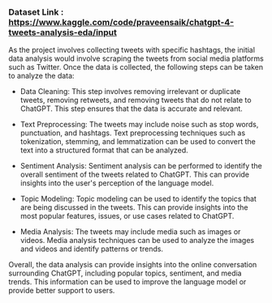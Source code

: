 
### Dataset Link : https://www.kaggle.com/code/praveensaik/chatgpt-4-tweets-analysis-eda/input                    

As the project involves collecting tweets with specific hashtags, the initial data analysis would involve scraping the tweets from social media platforms such as Twitter. Once the data is collected, the following steps can be taken to analyze the data:

* Data Cleaning: This step involves removing irrelevant or duplicate tweets, removing retweets, and removing tweets that do not relate to ChatGPT. This step ensures that the data is accurate and relevant.

* Text Preprocessing: The tweets may include noise such as stop words, punctuation, and hashtags. Text preprocessing techniques such as tokenization, stemming, and lemmatization can be used to convert the text into a structured format that can be analyzed.

* Sentiment Analysis: Sentiment analysis can be performed to identify the overall sentiment of the tweets related to ChatGPT. This can provide insights into the user's perception of the language model.

* Topic Modeling: Topic modeling can be used to identify the topics that are being discussed in the tweets. This can provide insights into the most popular features, issues, or use cases related to ChatGPT.

* Media Analysis: The tweets may include media such as images or videos. Media analysis techniques can be used to analyze the images and videos and identify patterns or trends.

Overall, the data analysis can provide insights into the online conversation surrounding ChatGPT, including popular topics, sentiment, and media trends. This information can be used to improve the language model or provide better support to users.
